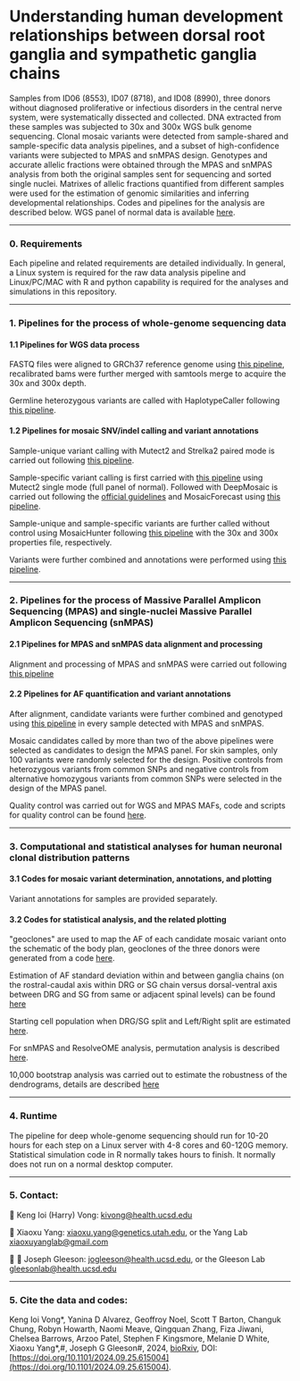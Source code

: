 # Understanding human development relationships between dorsal root ganglia and sympathetic ganglia chains

Samples from ID06 (8553), ID07 (8718), and ID08 (8990), three donors without diagnosed proliferative or infectious disorders in the central nerve system, were systematically dissected and collected. DNA extracted from these samples was subjected to 30x and 300x WGS bulk genome sequencing. Clonal mosaic variants were detected from sample-shared and sample-specific data analysis pipelines, and a subset of high-confidence variants were subjected to MPAS and snMPAS design. Genotypes and accurate allelic fractions were obtained through the MPAS and snMPAS analysis from both the original samples sent for sequencing and sorted single nuclei. Matrixes of allelic fractions quantified from different samples were used for the estimation of genomic similarities and inferring developmental relationships. Codes and pipelines for the analysis are described below. WGS panel of normal data is available [here](https://trace.ncbi.nlm.nih.gov/Traces/study/?acc=PRJNA660493&o=acc_s%3Aa).

-----------------------------------

### 0. Requirements

Each pipeline and related requirements are detailed individually. In general, a Linux system is required for the raw data analysis pipeline and Linux/PC/MAC with R and python capability is required for the analyses and simulations in this repository.

-----------------------------------

### 1. Pipelines for the process of whole-genome sequencing data

#### 1.1 Pipelines for WGS data process

FASTQ files were aligned to GRCh37 reference genome using [this pipeline](https://github.com/shishenyxx/Human_Inhibitory_Neurons/tree/main/Pipelines/Alignment), recalibrated bams were further merged with samtools merge to acquire the 30x and 300x depth.

Germline heterozygous variants are called with HaplotypeCaller following [this pipeline](https://github.com/shishenyxx/Sperm_control_cohort_mosaicism/tree/master/Pipelines/Preprocessing/Haplocaller).

#### 1.2 Pipelines for mosaic SNV/indel calling and variant annotations

Sample-unique variant calling with Mutect2 and Strelka2 paired mode is carried out following [this pipeline](https://github.com/shishenyxx/Human_DRG_SG/tree/main/Pipelines/MuTect2_Strelka2).

Sample-specific variant calling is first carried with [this pipeline](https://github.com/shishenyxx/Adult_brain_somatic_mosaicism/tree/master/pipelines/WGS_SNV_indel_calling_pipeline/Mutect2_single_mode) using Mutect2 single mode (full panel of normal). Followed with DeepMosaic is carried out following the [official guidelines](https://github.com/shishenyxx/DeepMosaic) and MosaicForecast using [this pipeline](https://github.com/shishenyxx/Adult_brain_somatic_mosaicism/tree/master/pipelines/WGS_SNV_indel_calling_pipeline/MosaicForecast_pipeline).

Sample-unique and sample-specific variants are further called without control using MosaicHunter following [this pipeline](https://github.com/shishenyxx/Adult_brain_somatic_mosaicism/tree/master/pipelines/WGS_SNV_indel_calling_pipeline/MosaicHunter_single_mode_pipeline) with the 30x and 300x properties file, respectively.

Variants were further combined and annotations were performed using [this pipeline](https://github.com/shishenyxx/PASM/tree/master/Snakemake_pipeline).

-----------------------------------

### 2. Pipelines for the process of Massive Parallel Amplicon Sequencing (MPAS) and single-nuclei Massive Parallel Amplicon Sequencing (snMPAS)

#### 2.1 Pipelines for MPAS and snMPAS data alignment and processing

Alignment and processing of MPAS and snMPAS were carried out following [this pipeline](https://github.com/shishenyxx/Adult_brain_somatic_mosaicism/tree/master/pipelines/MPAS_and_snMPAS_processing_pipeline)

#### 2.2 Pipelines for AF quantification and variant annotations

After alignment, candidate variants were further combined and genotyped using [this pipeline](https://github.com/shishenyxx/PASM/tree/master/Snakemake_pipeline) in every sample detected with MPAS and snMPAS. 

Mosaic candidates called by more than two of the above pipelines were selected as candidates to design the MPAS panel. For skin samples, only 100 variants were randomly selected for the design. Positive controls from heterozygous variants from common SNPs and negative controls from alternative homozygous variants from common SNPs were selected in the design of the MPAS panel.

Quality control was carried out for WGS and MPAS MAFs, code and scripts for quality control can be found [here](https://github.com/shishenyxx/Human_DRG_SG/tree/main/Pipelines/QC).

-----------------------------------

### 3. Computational and statistical analyses for human neuronal clonal distribution patterns

#### 3.1 Codes for mosaic variant determination, annotations, and plotting

Variant annotations for samples are provided separately.

#### 3.2 Codes for statistical analysis, and the related plotting

"geoclones" are used to map the AF of each candidate mosaic variant onto the schematic of the body plan, geoclones of the three donors were generated from a code [here](https://github.com/shishenyxx/Human_DRG_SG/tree/main/Analysis/geoclone).

Estimation of AF standard deviation within and between ganglia chains (on the rostral-caudal axis within DRG or SG chain versus dorsal-ventral axis between DRG and SG from same or adjacent spinal levels) can be found [here](https://github.com/shishenyxx/Human_DRG_SG/tree/main/Analysis/Stdev_vertical_horizontal)

Starting cell population when DRG/SG split and Left/Right split are estimated [here](https://github.com/shishenyxx/Human_DRG_SG/tree/main/Analysis/Simulate_starting_population).

For snMPAS and ResolveOME analysis, permutation analysis is described [here](https://github.com/shishenyxx/Human_DRG_SG/tree/main/Analysis/Permutation_single_cell).

10,000 bootstrap analysis was carried out to estimate the robustness of the dendrograms, details are described [here](https://github.com/shishenyxx/Human_DRG_SG/tree/main/Analysis/bootstrap)

-----------------------------------

### 4. Runtime

The pipeline for deep whole-genome sequencing should run for 10-20 hours for each step on a Linux server with 4-8 cores and 60-120G memory. Statistical simulation code in R normally takes hours to finish. It normally does not run on a normal desktop computer.  

-----------------------------------


### 5. Contact:

:email: Keng Ioi (Harry) Vong: [kivong@health.ucsd.edu](mailto:kivong@health.ucsd.edu)

:email: Xiaoxu Yang: [xiaoxu.yang@genetics.utah.edu](mailto:xiaoxu.yang@genetics.utah.edu),  or the Yang Lab [xiaoxuyanglab@gmail.com](mailto:xiaoxuyanglab@gmail.com)

:email: :email: Joseph Gleeson: [jogleeson@health.ucsd.edu](mailto:jogleeson@health.ucsd.edu), or the Gleeson Lab [gleesonlab@health.ucsd.edu](gleesonlab@health.ucsd.edu)

-----------------------------------

### 5. Cite the data and codes:
Keng Ioi Vong*, Yanina D Alvarez, Geoffroy Noel, Scott T Barton, Changuk Chung, Robyn Howarth, Naomi Meave, Qingquan Zhang, Fiza Jiwani, Chelsea Barrows, Arzoo Patel, Stephen F Kingsmore, Melanie D White, Xiaoxu Yang*,#, Joseph G Gleeson#, 2024, [bioRxiv](https://www.biorxiv.org/content/10.1101/2024.09.25.615004v1), DOI: [https://doi.org/10.1101/2024.09.25.615004](https://doi.org/10.1101/2024.09.25.615004).


